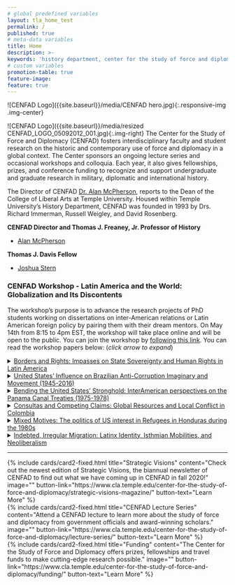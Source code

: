 ```yaml
---
# global predefined variables
layout: tla_home_test
permalink: /
published: true
# meta-data variables
title: Home
description: >-
keywords: 'history department, center for the study of force and diplomacy'
# custom variables
promotion-table: true
feature-image: 
feature: true
---
```

![CENFAD Logo]({{site.baseurl}}/media/CENFAD hero.jpg){:.responsive-img .img-center}

![CENFAD Logo]({{site.baseurl}}/media/resized CENFAD_LOGO_05092012_001.jpg){:.img-right}
The Center for the Study of Force and Diplomacy (CENFAD) fosters interdisciplinary faculty and student research on the historic and contemporary use of force and diplomacy in a global context. The Center sponsors an ongoing lecture series and occasional workshops and colloquia. Each year, it also gives fellowships, prizes, and conference funding to recognize and support undergraduate and graduate research in military, diplomatic and international history.

The Director of CENFAD [Dr. Alan McPherson](https://liberalarts.temple.edu/academics/faculty/mcpherson-alan), reports to the Dean of the College of Liberal Arts at Temple University. Housed within Temple University’s History Department, CENFAD was founded in 1993 by Drs. Richard Immerman, Russell Weigley, and David Rosenberg.

**CENFAD Director and Thomas J. Freaney, Jr. Professor of History**<br>
- [Alan McPherson](https://liberalarts.temple.edu/academics/faculty/mcpherson-alan)

**Thomas J. Davis Fellow**
- [Joshua Stern](mailto:tuj64084@temple.edu)

### CENFAD Workshop - Latin America and the World: Globalization and Its Discontents
The workshop’s purpose is to advance the research projects of PhD students working on dissertations on inter-American relations or Latin American foreign policy by pairing them with their dream mentors. On May 14th from 8:15 to 4pm EST, the workshop will take place online and will be open to the public. You can join the workshop by [following this link](https://temple.zoom.us/j/94935624119). You can read the workshop papers below:
(_*click arrow to expand*_)

<details>
  <summary><a href="https://drive.google.com/file/d/14vjV2mi_HgPYFP2-laMk5fbB-eUJaLOH/view" title="Borders and Rights: Impasses on State Sovereignty and Human Rights in Latin America">Borders and Rights: Impasses on State Sovereignty and Human Rights in Latin America</a>
</summary>
 <ul>
 <li><p>Author: Alexandre Quieroz, PhD student of Social History at the University of São Paulo</p></li> 
 <li><p> Mentor: Dr. Petra Goedde, Professor of History at Temple University</p></li>
</ul>
</details>

<details>
  <summary><a href="https://drive.google.com/file/d/1v9rrnjI8OmWnhtEJh2QIfVPmGxs8j70m/view" title="United States’ Influence on Brazilian Anti-Corruption Imaginary and Movement (1945-2016)">United States’ Influence on Brazilian Anti-Corruption Imaginary and Movement (1945-2016)</a>
</summary>
 <ul>
 <li><p>Fernando Miramontes, PhD student of History at PUC-São Paulo</p></li> 
 <li><p> Mentor: Dr. Robert Karl, Associate Professor of Arts and Humanities at Minerva Schools and Temple University</p></li>
</ul>
</details>

<details>
  <summary><a href="https://drive.google.com/file/d/1xo17HmWwhzhaWAT9oDWhpXq-Ss4PFJC8/view" title="Bending the United States’ Stronghold: InterAmerican perspectives on the Panama Canal Treaties (1975-1978)">Bending the United States’ Stronghold: InterAmerican perspectives on the Panama Canal Treaties (1975-1978)</a>
</summary>
 <ul>
 <li><p>Author: Maxime Minne, PhD student of History at George Washington University</p></li> 
 <li><p> Mentor: Dr. Mark Lawrence, Associate Professor of History and Director of the LBJ Library at UT-Austin</p></li>
</ul>
</details>

<details>
  <summary><a href="https://drive.google.com/file/d/1wG92BQxH4Ibullnjs7z3Wx2jVcmgI0p7/view?usp=sharing" title="Consultas and Competing Claims: Global Resources and Local Conflict in Colombia">Consultas and Competing Claims: Global Resources and Local Conflict in Colombia</a>
</summary>
 <ul>
 <li><p>Author: Jamie L. Shenk, PhD student of Sociology at Oxford University</p></li> 
 <li><p> Mentor: Dr. Alisha Holland, Associate Professor in the Government Department at Harvard University</p></li>
</ul>
</details>

<details>
  <summary><a href="https://drive.google.com/file/d/1IpGXOJF1LzHSJm4DkghVMVlp6Xkyl2SR/view" title="Mixed Motives: The politics of US interest in Refugees in Honduras during the 1980s">Mixed Motives: The politics of US interest in Refugees in Honduras during the 1980s</a>
</summary>
 <ul>
 <li><p>Author: Fionntan O’Hara, PhD student of History at the London School of Economics</p></li> 
 <li><p> Mentor: Dr. Jussi Hanhimaki, Professor of International History at the Graduate Institute of International and Development Studies, Geneva</p></li>
</ul>
</details>

<details>
  <summary><a href="https://drive.google.com/file/d/138WUrJYlXo47hc-1DEAjN4hJ50g8QcgH/view" title="Indebted, Irregular Migration: Latinx Identity, Isthmian Mobilities, and Neoliberalism">Indebted, Irregular Migration: Latinx Identity, Isthmian Mobilities, and Neoliberalism</a>
</summary>
 <ul>
 <li><p>Author: John Kennedy, PhD student of Romance Studies at Cornell University</p></li> 
 <li><p> Mentor: Dr. Hillel Soifer, Associate Professor of Political Science at Temple University</p></li>
</ul>
</details>

___

<div class="row row-wide">
  <div class="col m12 l4">{% include cards/card2-fixed.html
    title="Strategic Visions"
    content="Check out the newest edition of Strategic Visions, the biannual newsletter of CENFAD to find out what we have coming up in CENFAD in fall 2020!"
    image=""
    button-link="https://www.cla.temple.edu/center-for-the-study-of-force-and-diplomacy/strategic-visions-magazine/"
    button-text="Learn More" %}
  </div>
  <div class="row row-wide">
    <div class="col m12 l4">{% include cards/card2-fixed.html
      title="CENFAD Lecture Series"
      content="Attend a CENFAD lecture to learn more about the study of force and diplomacy from government officials and award-winning scholars."
      image=""
      button-link="https://www.cla.temple.edu/center-for-the-study-of-force-and-diplomacy/lecture-series/"
      button-text="Learn More" %}
    </div>
    <div class="row row-wide">
      <div class="col m12 l4">{% include cards/card2-fixed.html
        title="Funding"
        content="The Center for the Study of Force and Diplomacy offers prizes, fellowships and travel funds to make cutting-edge research possible."
        image=""
        button-link="https://www.cla.temple.edu/center-for-the-study-of-force-and-diplomacy/funding/"
        button-text="Learn More" %}
      </div>
</div>
